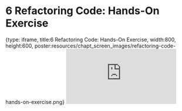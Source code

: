 # 6 Refactoring Code: Hands-On Exercise
 
{type: iframe, title:6 Refactoring Code: Hands-On Exercise, width:800, height:600, poster:resources/chapt_screen_images/refactoring-code-hands-on-exercise.png}
![](https://hutchdatascience.org/AI_for_software/no_toc/refactoring-code-hands-on-exercise.html)
 

 
